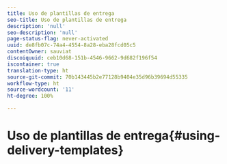 ```yaml
---
title: Uso de plantillas de entrega
seo-title: Uso de plantillas de entrega
description: 'null'
seo-description: 'null'
page-status-flag: never-activated
uuid: de8fb07c-74a4-4554-8a28-eba28fcd05c5
contentOwner: sauviat
discoiquuid: ceb10d68-151b-4546-9662-9d682f196f54
iscontainer: true
translation-type: ht
source-git-commit: 70b143445b2e77128b9404e35d96b39694d55335
workflow-type: ht
source-wordcount: '11'
ht-degree: 100%

---
```



# Uso de plantillas de entrega{#using-delivery-templates}


